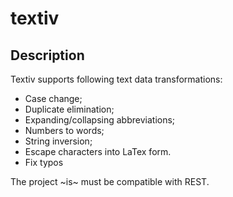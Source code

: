 # textiv

## Description
Textiv supports following text data transformations:
* Case change;
* Duplicate elimination;
* Expanding/collapsing abbreviations;
* Numbers to words;
* String inversion;
* Escape characters into LaTex form.
* Fix typos 

The project ~is~ must be compatible with REST.
